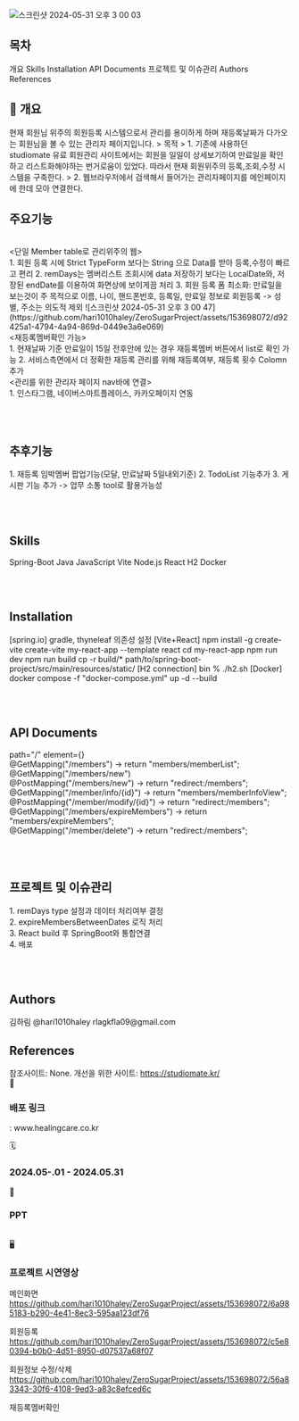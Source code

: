 
![스크린샷 2024-05-31 오후 3 00 03](https://github.com/hari1010haley/ZeroSugarProject/assets/153698072/cdcfe73e-5bd3-46fe-a162-4a20b395e6d9)

<h2>목차</h2>
개요
Skills
Installation
API Documents
프로젝트 및 이슈관리
Authors
References

<h2> 📖 개요</h2>
현재 회원님 위주의 회원등록 시스템으로서 관리를 용이하게 하며 재등록날짜가 다가오는 회원님을 볼 수 있는 관리자 페이지입니다. 
> 목적
> 1. 기존에 사용하던 studiomate 유료 회원관리 사이트에서는 회원을 일일이 상세보기하여 만료일을 확인하고 리스트화해야하는 번거로움이 있었다. 따라서 현재 회원위주의 등록,조회,수정 시스템을 구축한다.
> 2. 웹브라우저에서 검색해서 들어가는 관리자페이지를 메인페이지에 한데 모아 연결한다.  

<h2>주요기능</h2>
<br>
<단일 Member table로 관리위주의 웹><br>
1. 회원 등록 시에 Strict TypeForm 보다는 String 으로 Data를 받아 등록,수정이 빠르고 편리
2. remDays는 멤버리스트 조회시에 data 저장하기 보다는 LocalDate와, 저장된 endDate를 이용하여 화면상에 보이게끔 처리
3. 회원 등록 폼 최소화: 만료일을 보는것이 주 목적으로 이름, 나이, 핸드폰번호, 등록일, 만료일 정보로 회원등록 -> 성별, 주소는 의도적 제외
 ![스크린샷 2024-05-31 오후 3 00 47](https://github.com/hari1010haley/ZeroSugarProject/assets/153698072/d92425a1-4794-4a94-869d-0449e3a6e069)
<br>
<재등록멤버확인 가능><br>
1. 현재날짜 기준 만료일이 15일 전후안에 있는 경우 재등록멤버 버튼에서 list로 확인 가능
2. 서비스측면에서 더 정확한 재등록 관리를 위해 재등록여부, 재등록 횟수 Colomn 추가
<br>
<관리를 위한 관리자 페이지 nav바에 연결><br>
1. 인스타그램, 네이버스마트플레이스, 카카오페이지 연동

<br><br>   
<h2>추후기능</h2>
 1. 재등록 임박멤버 팝업기능(모달, 만료날짜 5일내외기준)
 2. TodoList 기능추가
 3. 게시판 기능 추가 -> 업무 소통 tool로 활용가능성 

<br><br>   
<h2>Skills</h2>
  Spring-Boot  Java  JavaScript
  Vite  Node.js  React
  H2  Docker 

<br><br>   
<h2>Installation</h2>
[spring.io] 
  gradle, thyneleaf 의존성 설정
[Vite+React]
  npm install -g create-vite
  create-vite my-react-app --template react
  cd my-react-app
  npm run dev
  npm run build
  cp -r build/* path/to/spring-boot-project/src/main/resources/static/
[H2 connection]
  bin % ./h2.sh
[Docker]
  docker compose -f "docker-compose.yml" up -d --build

<br><br>   
<h2>API Documents</h2>
    path="/" element={<MainPage />}<br>
    @GetMapping("/members")     -> return "members/memberList";<br>
    @GetMapping("/members/new") <br>
    @PostMapping("/members/new") -> return "redirect:/members";<br>
    @GetMapping("/member/info/{id}") -> return "members/memberInfoView"; <br>
    @PostMapping("/member/modify/{id}")  ->  return "redirect:/members"; <br>
    @GetMapping("/members/expireMembers")  -> return "members/expireMembers"; <br>
    @GetMapping("/member/delete")  ->  return "redirect:/members"; <br>

<br><br>   
<h2>프로젝트 및 이슈관리</h2>
 1. remDays type 설정과 데이터 처리여부 결정<br>
 2. expireMembersBetweenDates 로직 처리<br>
 3. React build 후 SpringBoot와 통합연결<br>
 4. 배포

<br><br>   
<h2>Authors</h2>
김하림	@hari1010haley	rlagkfla09@gmail.com

<br>  
<h2>References</h2>
참조사이트: None.
개선을 위한 사이트: <a href="https://studiomate.kr/">https://studiomate.kr/</a> 

<br>
🔗 <h3>배포 링크</h3> : www.healingcare.co.kr

🗓️ <h3>2024.05-.01 - 2024.05.31</h3>
📑 <h3>PPT</h3>

<br>  
🖥️ <h3>프로젝트 시연영상</h3>

메인화면 
https://github.com/hari1010haley/ZeroSugarProject/assets/153698072/6a985183-b290-4e41-8ec3-595aa123df76

회원등록
https://github.com/hari1010haley/ZeroSugarProject/assets/153698072/c5e80394-b0b0-4d51-8950-d07537a68f07

회원정보 수정/삭제
https://github.com/hari1010haley/ZeroSugarProject/assets/153698072/56a83343-30f6-4108-9ed3-a83c8efced6c

재등록멤버확인 

